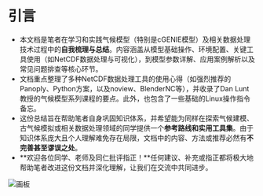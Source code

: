 # 引言
+ 本文档是笔者在学习和实践气候模型（特别是cGENIE模型）及相关数据处理技术过程中的**自我梳理与总结**。内容涵盖从模型基础操作、环境配置、关键工具使用（如NetCDF数据处理与可视化），到模型参数详解、应用案例解析以及常见问题排查等核心环节。
+ 文档重点整理了多种NetCDF数据处理工具的使用心得（如强烈推荐的Panoply、Python方案，以及noview、BlenderNC等），并收录了Dan Lunt教授的气候模型系列课程的要点。此外，也包含了一些基础的Linux操作指令备忘。
+ 这份总结旨在帮助笔者自身巩固知识体系，并希望能为同样在探索气候建模、古气候模拟或相关数据处理领域的同学提供一个**参考路线和实用工具集**。由于知识体系庞大且个人理解难免存在局限，文档中的内容、方法或推荐必然有**不完善甚至谬误之处**。
+ **欢迎各位同学、老师及同仁批评指正！**任何建议、补充或指正都将极大地帮助笔者改进这份文档并深化理解，让我们在交流中共同进步。


![画板](https://cdn.nlark.com/yuque/0/2025/jpeg/44934637/1752734415794-6880ef30-ec88-4d0f-970b-6cc23c916df3.jpeg)



